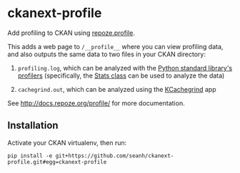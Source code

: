 ckanext-profile
===============


Add profiling to CKAN using [repoze.profile](https://pypi.python.org/pypi/repoze.profile).

This adds a web page to `/__profile__` where you can view profiling data, and
also outputs the same data to two files in your CKAN directory:

1. `profiling.log`, which can be analyzed with the
   [Python standard library's profilers](http://docs.python.org/2/library/profile.html)
   (specifically, the [Stats class](docs.python.org/2/library/profile.html#the-stats-class)
   can be used to analyze the data)

2. `cachegrind.out`, which can be analyzed using the
   [KCachegrind](http://kcachegrind.sourceforge.net/html/Home.html) app

See <http://docs.repoze.org/profile/> for more documentation.


Installation
------------

Activate your CKAN virtualenv, then run:

    pip install -e git+https://github.com/seanh/ckanext-profile.git#egg=ckanext-profile

